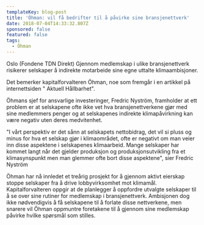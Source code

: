```yaml
---
templateKey: blog-post
title: 'Öhman: vil få bedrifter til å påvirke sine bransjenettverk'
date: 2018-07-04T14:33:32.807Z
sponsored: false
featured: false
tags:
  - Öhman
---
```

Oslo (Fondene TDN Direkt) Gjennom medlemskap i ulike bransjenettverk risikerer selskaper å indirekte motarbeide sine egne uttalte klimaambisjoner.



Det bemerker kapitalforvalteren Öhman, noe som fremgår i en artikkel på internettsiden " Aktuell Hållbarhet".



Öhmans sjef for ansvarlige investeringer, Fredric Nyström, framholder at ett problem er at selskapene ofte ikke vet hva bransjenettverkene gjør med sine medlemmers penger og at selskapenes indirekte klimapåvirkning kan være negativ uten deres medvitenhet.



"I vårt perspektiv er det sånn at selskapets nettobidrag, det vil si pluss og minus for hva et selskap gjør i klimaområdet, ofte er negativt om man veier inn disse aspektene i selskapenes klimaarbeid. Mange selskaper har kommet langt når det gjelder produksjon og produksjonsutvikling fra et klimasynspunkt men man glemmer ofte bort disse aspektene", sier Fredric Nyström



Öhman har nå innledet et treårig prosjekt for å gjennom aktivt eierskap stoppe selskaper fra å drive lobbyvirksomhet mot klimamål. Kapitalforvalteren oppgir at de planlegger å oppfordre utvalgte selskaper til å se over sine rutiner for medlemskap i bransjenettverk. Ambisjonen dog ikke nødvendigvis å få selskapene til å forlate disse nettverkene, men snarere vil Öhman oppmuntre foretakene til å gjennom sine medlemskap påvirke hvilke spørsmål som stilles.
